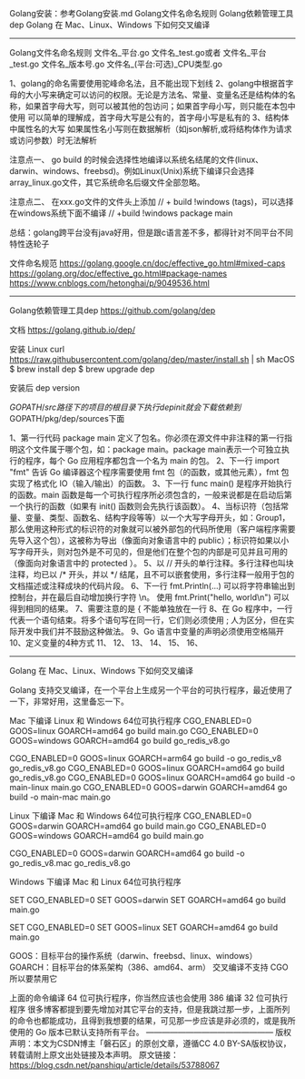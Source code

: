 Golang安装：参考Golang安装.md
Golang文件名命名规则
Golang依赖管理工具dep
Golang 在 Mac、Linux、Windows 下如何交叉编译





---------------------------------------------------------------------------------------------------------------------  
Golang文件名命名规则
文件名_平台.go
文件名_test.go或者 文件名_平台_test.go
文件名_版本号.go
文件名_(平台:可选)_CPU类型.go

1、golang的命名需要使用驼峰命名法，且不能出现下划线
2、golang中根据首字母的大小写来确定可以访问的权限。无论是方法名、常量、变量名还是结构体的名称，如果首字母大写，则可以被其他的包访问；如果首字母小写，则只能在本包中使用
  可以简单的理解成，首字母大写是公有的，首字母小写是私有的
3、结构体中属性名的大写
如果属性名小写则在数据解析（如json解析,或将结构体作为请求或访问参数）时无法解析



注意点一、
go build 的时候会选择性地编译以系统名结尾的文件(linux、darwin、windows、freebsd)。例如Linux(Unix)系统下编译只会选择array_linux.go文件，其它系统命名后缀文件全部忽略。

 注意点二、
在xxx.go文件的文件头上添加 // + build !windows (tags)，可以选择在windows系统下面不编译 
// +build !windows
package main

总结：golang跨平台没有java好用，但是跟c语言差不多，都得针对不同平台不同特性迭轮子


文件命名规范
https://golang.google.cn/doc/effective_go.html#mixed-caps
https://golang.org/doc/effective_go.html#package-names
https://www.cnblogs.com/hetonghai/p/9049536.html

---------------------------------------------------------------------------------------------------------------------  
Golang依赖管理工具dep
https://github.com/golang/dep


文档
https://golang.github.io/dep/


安装
Linux curl https://raw.githubusercontent.com/golang/dep/master/install.sh | sh
MacOS
$ brew install dep
$ brew upgrade dep

安装后
dep version


$GOPATH/src路径下的项目的根目录下执行 dep init就会下载依赖到$GOPATH/pkg/dep/sources下面





1、第一行代码 package main 定义了包名。你必须在源文件中非注释的第一行指明这个文件属于哪个包，如：package main。package main表示一个可独立执行的程序，每个 Go 应用程序都包含一个名为 main 的包。
2、下一行 import "fmt" 告诉 Go 编译器这个程序需要使用 fmt 包（的函数，或其他元素），fmt 包实现了格式化 IO（输入/输出）的函数。
3、下一行 func main() 是程序开始执行的函数。main 函数是每一个可执行程序所必须包含的，一般来说都是在启动后第一个执行的函数（如果有 init() 函数则会先执行该函数）。
4、当标识符（包括常量、变量、类型、函数名、结构字段等等）以一个大写字母开头，如：Group1，那么使用这种形式的标识符的对象就可以被外部包的代码所使用（客户端程序需要先导入这个包），这被称为导出（像面向对象语言中的 public）；标识符如果以小写字母开头，则对包外是不可见的，但是他们在整个包的内部是可见并且可用的（像面向对象语言中的 protected ）。
5、以 // 开头的单行注释。多行注释也叫块注释，均已以 /* 开头，并以 */ 结尾，且不可以嵌套使用，多行注释一般用于包的文档描述或注释成块的代码片段。
6、下一行 fmt.Println(...) 可以将字符串输出到控制台，并在最后自动增加换行字符 \n。 使用 fmt.Print("hello, world\n") 可以得到相同的结果。 
7、需要注意的是 { 不能单独放在一行
8、在 Go 程序中，一行代表一个语句结束。将多个语句写在同一行，它们则必须使用 ; 人为区分，但在实际开发中我们并不鼓励这种做法。
9、Go 语言中变量的声明必须使用空格隔开
10、定义变量的4种方式
11、
12、
13、
14、
15、
16、


---------------------------------------------------------------------------------------------------------------------  
Golang 在 Mac、Linux、Windows 下如何交叉编译

Golang 支持交叉编译，在一个平台上生成另一个平台的可执行程序，最近使用了一下，非常好用，这里备忘一下。

Mac 下编译 Linux 和 Windows 64位可执行程序
CGO_ENABLED=0 GOOS=linux GOARCH=amd64 go build main.go
CGO_ENABLED=0 GOOS=windows GOARCH=amd64 go build go_redis_v8.go

CGO_ENABLED=0 GOOS=linux GOARCH=arm64 go build -o go_redis_v8 go_redis_v8.go
CGO_ENABLED=0 GOOS=linux GOARCH=amd64 go build go_redis_v8.go
CGO_ENABLED=0 GOOS=linux GOARCH=amd64 go build -o main-linux main.go
CGO_ENABLED=0 GOOS=darwin GOARCH=amd64 go build -o main-mac main.go


Linux 下编译 Mac 和 Windows 64位可执行程序
CGO_ENABLED=0 GOOS=darwin GOARCH=amd64 go build main.go
CGO_ENABLED=0 GOOS=windows GOARCH=amd64 go build main.go

CGO_ENABLED=0 GOOS=darwin GOARCH=amd64 go build -o go_redis_v8.mac go_redis_v8.go

Windows 下编译 Mac 和 Linux 64位可执行程序

SET CGO_ENABLED=0
SET GOOS=darwin
SET GOARCH=amd64
go build main.go

SET CGO_ENABLED=0
SET GOOS=linux
SET GOARCH=amd64
go build main.go

GOOS：目标平台的操作系统（darwin、freebsd、linux、windows）
GOARCH：目标平台的体系架构（386、amd64、arm）
交叉编译不支持 CGO 所以要禁用它

上面的命令编译 64 位可执行程序，你当然应该也会使用 386 编译 32 位可执行程序
很多博客都提到要先增加对其它平台的支持，但是我跳过那一步，上面所列的命令也都能成功，且得到我想要的结果，可见那一步应该是非必须的，或是我所使用的 Go 版本已默认支持所有平台。
————————————————
版权声明：本文为CSDN博主「磐石区」的原创文章，遵循CC 4.0 BY-SA版权协议，转载请附上原文出处链接及本声明。
原文链接：https://blog.csdn.net/panshiqu/article/details/53788067




